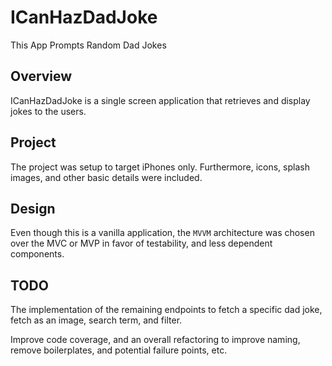 # ICanHazDadJoke
This App Prompts Random Dad Jokes
  
## Overview

ICanHazDadJoke is a single screen application that retrieves and display jokes to the users.

## Project

The project was setup to target iPhones only. Furthermore, icons, splash images, and other basic details were included.

## Design

Even though this is a vanilla application, the `MVVM` architecture was chosen over the MVC or MVP in favor of testability, and less dependent components.

## TODO

The implementation of the remaining endpoints to fetch a specific dad joke, fetch as an image, search term, and filter. 

Improve code coverage, and an overall refactoring to improve naming, remove boilerplates, and potential failure points, etc.

